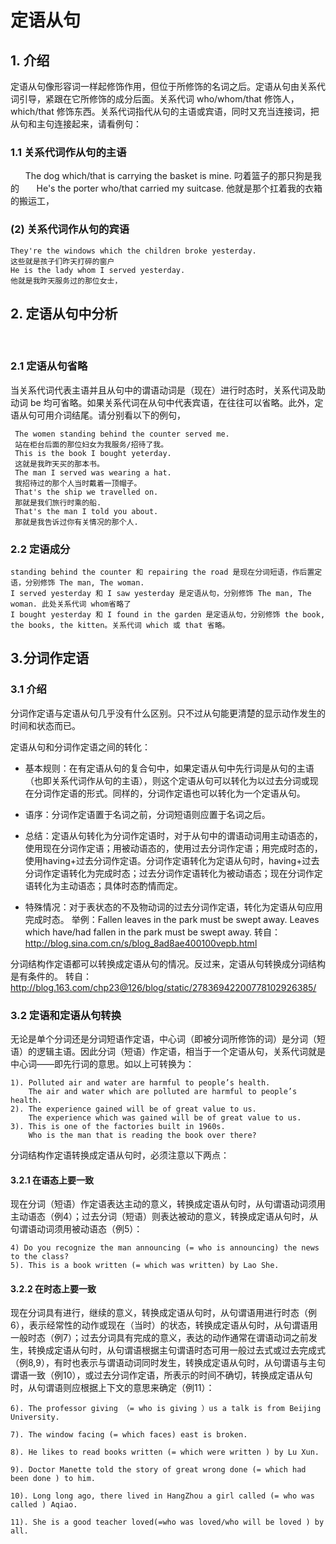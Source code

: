 # 定语从句
## 1. 介绍

定语从句像形容词一样起修饰作用，但位于所修饰的名词之后。定语从句由关系代词引导，紧跟在它所修饰的成分后面。关系代词 who/whom/that 修饰人，which/that 修饰东西。关系代词指代从句的主语或宾语，同时又充当连接词，把从句和主句连接起来，请看例句：

### 1.1 关系代词作从句的主语
     
	The dog which/that is carrying the basket is mine.
	叼着篮子的那只狗是我的
     
	He's the porter who/that carried my suitcase.
	他就是那个扛着我的衣箱的搬运工，

### (2) 关系代词作从句的宾语

	They're the windows which the children broke yesterday.
	这些就是孩子们昨天打碎的窗户
	He is the lady whom I served yesterday.
	他就是我昨天服务过的那位女士，



## 2. 定语从句中分析
       
### 2.1 定语从句省略
当关系代词代表主语并且从句中的谓语动词是（现在）进行时态时，关系代词及助动词 be 均可省略。如果关系代词在从句中代表宾语，在往往可以省略。此外，定语从句可用介词结尾。请分别看以下的例句，

	 The women standing behind the counter served me.
	 站在柜台后面的那位妇女为我服务/招待了我。
	 This is the book I bought yeterday.
	 这就是我昨天买的那本书。
	 The man I served was wearing a hat.
	 我招待过的那个人当时戴着一顶帽子。
	 That's the ship we travelled on.
	 那就是我们旅行时乘的船.
	 That's the man I told you about.
	 那就是我告诉过你有关情况的那个人.

### 2.2 定语成分

	standing behind the counter 和 repairing the road 是现在分词短语，作后置定语，分别修饰 The man, The woman.
	I served yesterday 和 I saw yesterday 是定语从句，分别修饰 The man, The woman. 此处关系代词 whom省略了
	I bought yesterday 和 I found in the garden 是定语从句，分别修饰 the book, the books, the kitten。关系代词 which 或 that 省略。 


## 3.分词作定语

### 3.1 介绍

分词作定语与定语从句几乎没有什么区别。只不过从句能更清楚的显示动作发生的时间和状态而已。

定语从句和分词作定语之间的转化：

- 基本规则：在有定语从句的复合句中，如果定语从句中先行词是从句的主语（也即关系代词作从句的主语），则这个定语从句可以转化为以过去分词或现在分词作定语的形式。同样的，分词作定语也可以转化为一个定语从句。

- 语序：分词作定语置于名词之前，分词短语则应置于名词之后。

- 总结：定语从句转化为分词作定语时，对于从句中的谓语动词用主动语态的，使用现在分词作定语；用被动语态的，使用过去分词作定语；用完成时态的，使用having+过去分词作定语。分词作定语转化为定语从句时，having+过去分词作定语转化为完成时态；过去分词作定语转化为被动语态；现在分词作定语转化为主动语态；具体时态酌情而定。
 
- 特殊情况：对于表状态的不及物动词的过去分词作定语，转化为定语从句应用完成时态。 举例：Fallen leaves in the park must be swept away.   Leaves which have/had fallen in the park must be swept away.
转自：http://blog.sina.com.cn/s/blog_8ad8ae400100vepb.html

 

分词结构作定语都可以转换成定语从句的情况。反过来，定语从句转换成分词结构是有条件的。
转自：http://blog.163.com/chp23@126/blog/static/27836942200778102926385/


### 3.2 定语和定语从句转换

无论是单个分词还是分词短语作定语，中心词（即被分词所修饰的词）是分词（短语）的逻辑主语。因此分词（短语）作定语，相当于一个定语从句，关系代词就是中心词——即先行词的意思。如以上可转换为：

	1). Polluted air and water are harmful to people’s health. 
		The air and water which are polluted are harmful to people’s health.
	2). The experience gained will be of great value to us. 
		The experience which was gained will be of great value to us.
	3). This is one of the factories built in 1960s.
		Who is the man that is reading the book over there?

分词结构作定语转换成定语从句时，必须注意以下两点：

#### 3.2.1 在语态上要一致

现在分词（短语）作定语表达主动的意义，转换成定语从句时，从句谓语动词须用主动语态（例4）；过去分词（短语）则表达被动的意义，转换成定语从句时，从句谓语动词须用被动语态（例5）：

	4) Do you recognize the man announcing (= who is announcing) the news to the class?
	5). This is a book written (= which was written) by Lao She.

#### 3.2.2 在时态上要一致

现在分词具有进行，继续的意义，转换成定语从句时，从句谓语用进行时态（例6），表示经常性的动作或现在（当时）的状态，转换成定语从句时，从句谓语用一般时态（例7）；过去分词具有完成的意义，表达的动作通常在谓语动词之前发生，转换成定语从句时，从句谓语根据主句谓语时态可用一般过去式或过去完成式（例8,9），有时也表示与谓语动词同时发生，转换成定语从句时，从句谓语与主句谓语一致（例10），或过去分词作定语，所表示的时间不确切，转换成定语从句时，从句谓语则应根据上下文的意思来确定（例11）：

	6). The professor giving （= who is giving ）us a talk is from Beijing University.
	
	7). The window facing (= which faces) east is broken.
	
	8). He likes to read books written (= which were written ) by Lu Xun.
	
	9). Doctor Manette told the story of great wrong done (= which had been done ) to him.
	
	10). Long long ago, there lived in HangZhou a girl called (= who was called ) Aqiao.
	
	11). She is a good teacher loved(=who was loved/who will be loved ) by all.                              
	
